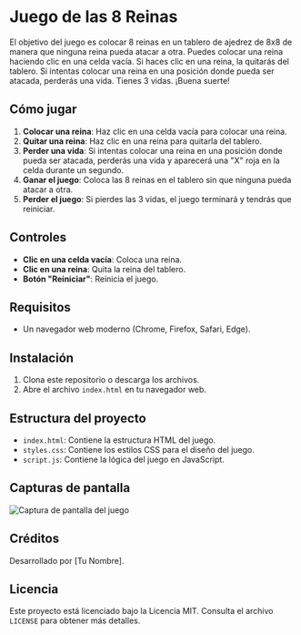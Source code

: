 # Juego de las 8 Reinas

El objetivo del juego es colocar 8 reinas en un tablero de ajedrez de 8x8 de manera que ninguna reina pueda atacar a otra. Puedes colocar una reina haciendo clic en una celda vacía. Si haces clic en una reina, la quitarás del tablero. Si intentas colocar una reina en una posición donde pueda ser atacada, perderás una vida. Tienes 3 vidas. ¡Buena suerte!

## Cómo jugar

1. **Colocar una reina**: Haz clic en una celda vacía para colocar una reina.
2. **Quitar una reina**: Haz clic en una reina para quitarla del tablero.
3. **Perder una vida**: Si intentas colocar una reina en una posición donde pueda ser atacada, perderás una vida y aparecerá una "X" roja en la celda durante un segundo.
4. **Ganar el juego**: Coloca las 8 reinas en el tablero sin que ninguna pueda atacar a otra.
5. **Perder el juego**: Si pierdes las 3 vidas, el juego terminará y tendrás que reiniciar.

## Controles

- **Clic en una celda vacía**: Coloca una reina.
- **Clic en una reina**: Quita la reina del tablero.
- **Botón "Reiniciar"**: Reinicia el juego.

## Requisitos

- Un navegador web moderno (Chrome, Firefox, Safari, Edge).

## Instalación

1. Clona este repositorio o descarga los archivos.
2. Abre el archivo `index.html` en tu navegador web.

## Estructura del proyecto

- `index.html`: Contiene la estructura HTML del juego.
- `styles.css`: Contiene los estilos CSS para el diseño del juego.
- `script.js`: Contiene la lógica del juego en JavaScript.

## Capturas de pantalla

![Captura de pantalla del juego](screenshot.png)

## Créditos

Desarrollado por [Tu Nombre].

## Licencia

Este proyecto está licenciado bajo la Licencia MIT. Consulta el archivo `LICENSE` para obtener más detalles.